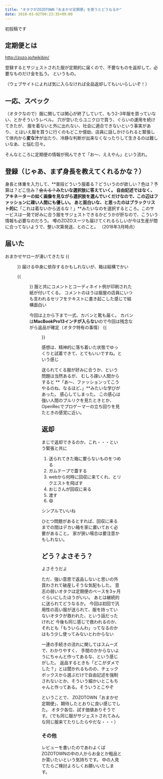 ```yaml
---
title: "オタクがZOZOTOWN「おまかせ定期便」を使うとどうなるか"
date: 2018-03-02T00:23:35+09:00
---
```


初投稿です

## 定期便とは
http://zozo.jp/teikibin/

登録するとサジェストされた服が定期的に届くので、不要なものを返却して、必要なものだけ金を払う。
というもの。

（ウェブサイトによれば気に入らなければ全品返却してもいいらしいぞ！）

## 一応、スペック
（オタクなので）服に関しては関心が終了していて、もう2-3年服を買っていない、とかそういうレベル。
穴が空いたらユニクロで買う、ぐらいの運用を続けてきたが、
服を着ないと外に出れない、社会に適合できないという事実があり、
とはいえ服を買うに行くのもどこか億劫、店員に話しかけられると緊張して体内から**変な汁**が出たり、冷静な判断が出来なくなったりして生きるのは難しいなあ、と悩む日々。

そんなところに定期便の情報が飛んできて「お〜、ええやん」という流れ。

## 登録（じゃあ、まず身長を教えてくれるかな？）
身長と体重を入力して、**普段どういう服着る？どういうのが欲しい？色は？予算は？どこ住み？~~会える？~~**みたいな選択肢に答えていく。
自由記述ではなく、アキネーターの如く画像を見ながら選択肢を選んでいくだけなので、この辺はファッションに疎い人間にも優しい。
あと面白いな、と思ったのはブラックリスト的に**「これは着ないから送るな！」**みたいなのを選択するところ。このサービスは一発で好みに合う服をサジェストできるかどうかが肝なので、こういう情報も必要なのだろう。
噂のZOZOスーツも届けてくれるらしいが今は生産が間に合ってないようで、整い次第発送、とのこと。
（2018年3月時点）

## 届いた
おまかせヤローが湧いてきたな
{{<figure src="../img/20180302-zozo0.jpg">}}
届ける中身に依存するかもしれないが、箱は結構でかい

{{<figure src="../img/20180302-zozo1.jpg">}}
服と共にコメントとコーディネイト例が印刷された紙が付いてくる。
コメントのほうは服屋の店員にいつも言われるセリフをテキストに書き起こした感じで結構面白い

今回は上から下まで一式、カバンと靴も届く。
カバンは**MacBookPro13インチが入らない**ので今回は残念ながら返品が確定（オタク特有の事情）
{{<figure src="../img/20180302-zozo2.jpg">}}

感想は、精神的に落ち着いた状態でゆっくりと試着できて、とてもいいですね。という感じ

送られてくる服が好みに合うか、という問題は当然あるが、
むしろ疎い人間からすると
**「あ〜、ファッションってこうやるのね、なるほど、」**みたいな学びがあった。
感心してしまった。
この感心は強い人間のプルリクを見たときとか、OpenRecでプロゲーマーの立ち回りを見たときの感覚に近い。

## 返却
まじで返却できるのか、これ・・・という緊張と共に

1. 送られてきた箱に要らないものをつめる
2. ガムテープで蓋する
3. webから何時に回収に来てくれ、とリクエストを飛ばす
4. おじさんが回収に来る
5. 渡す
6. 😄

シンプルでいいね

ひとつ問題があるとすれば、回収に来るまでの間はデカい箱を家に置いておく必要があること。
家が狭い場合は要注意かもしれない。

## どう？よさそう？
よさそうだよ

ただ、強い意思で返品しないと思いの外買わされて破産しそうな気配もした。
意志の弱いオタクは定期便のペースを3ヶ月ぐらいにしたほうがいい。
あとは継続的に送られてどうなるか。
今回は初回で汎用性の高い服が送られて、服を持っていないオタクが救われた、という話だったけれど
今後も同じ感じで救われるのか、それとも「もういらんわ」ってなるのかはもう少し使ってみないとわからない

一連の手続きの流れに関してはスムーズで、わかりやすく、
手間のかからないようにちゃんと作ってあるな、という感じがした。
返品するときも「どこがダメでした？」とは聞かれるものの、チェックボックスから選ぶだけで自由記述を強制されないとか、そういう細かいとこもちゃんと作ってある。そういうとこやぞ

ということで、
ZOZOTOWN「おまかせ定期便」、期待したとおりに良い感じでした。
オタク各位、試す価値ありそうです。（でも同じ服がサジェストされてみんな同じ服来てたりしたらやだな・・・）

### その他
レビューを書いたのであわよくばZOZOTOWNの中の人からお金とか粗品とか貰いたいという気持ちです。
中の人見てたらご検討よろしくお願いいたします。